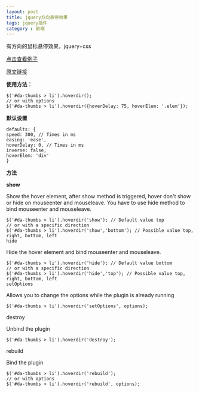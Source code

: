```yaml
---
layout: post
title: jquery方向悬停效果
tags: jquery插件
category : 前端
---
```


有方向的鼠标悬停效果，jquery+css


[点击查看例子](http://tympanus.net/TipsTricks/DirectionAwareHoverEffect/)

[原文链接](https://github.com/codrops/DirectionAwareHoverEffect#default-options)



**使用方法：**

    $('#da-thumbs > li').hoverdir();
    // or with options
    $('#da-thumbs > li').hoverdir({hoverDelay: 75, hoverElem: '.elem'});
**默认设置**

    defaults: {
    speed: 300, // Times in ms
    easing: 'ease',
    hoverDelay: 0, // Times in ms
    inverse: false,
    hoverElem: 'div'
    }
**方法**

**show**

Show the hover element, after show method is triggered, hover don't show or hide on mouseenter and mouseleave. You have to use hide method to bind mouseenter and mouseleave.

    $('#da-thumbs > li').hoverdir('show'); // Default value top
    // or with a specific direction
    $('#da-thumbs > li').hoverdir('show','bottom'); // Possible value top, right, bottom, left
    hide

Hide the hover element and bind mouseenter and mouseleave.

    $('#da-thumbs > li').hoverdir('hide'); // Default value bottom
    // or with a specific direction
    $('#da-thumbs > li').hoverdir('hide','top'); // Possible value top, right, bottom, left
    setOptions

Allows you to change the options while the plugin is already running

    $('#da-thumbs > li').hoverdir('setOptions', options);
destroy

Unbind the plugin

    $('#da-thumbs > li').hoverdir('destroy');
rebuild

Bind the plugin

    $('#da-thumbs > li').hoverdir('rebuild');
    // or with options
    $('#da-thumbs > li').hoverdir('rebuild', options);